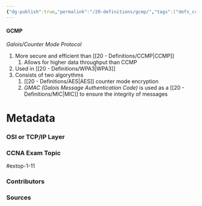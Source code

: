 ```yaml
---
{"dg-publish":true,"permalink":"/20-definitions/gcmp/","tags":["defs_ccna"]}
---
```


#### GCMP
*Galois/Counter Mode Protocol*
1. More secure and efficient than [[20 - Definitions/CCMP\|CCMP]]
	1. Allows for higher data throughput than CCMP
2. Used in [[20 - Definitions/WPA3\|WPA3]]
3. Consists of two algorythms
	1. [[20 - Definitions/AES\|AES]] counter mode encryption
	2. *GMAC (Galois Message Authentication Code)* is used as a [[20 - Definitions/MIC\|MIC]] to ensure the integrity of messages




# Metadata
### OSI or TCP/IP Layer

### CCNA Exam Topic
#extop-1-11 
### Contributors

### Sources

